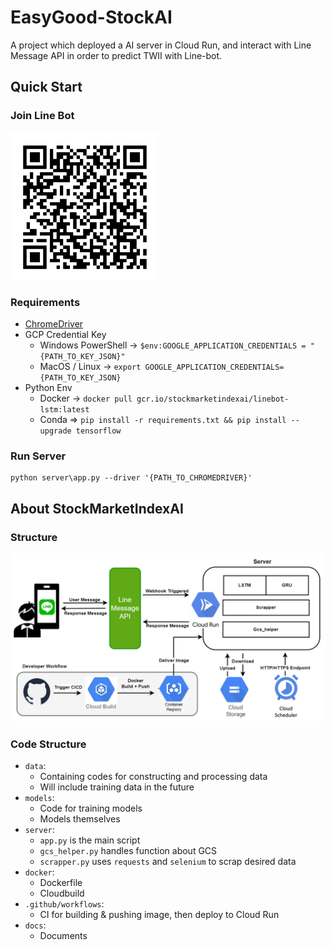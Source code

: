 # EasyGood-StockAI
A project which deployed a AI server in Cloud Run, and interact with Line Message API in order to predict TWII with Line-bot.


## Quick Start

### Join Line Bot
![Alt text](docs/qrcode.png)

### Requirements

* [ChromeDriver](https://googlechromelabs.github.io/chrome-for-testing/)
* GCP Credential Key
    * Windows PowerShell -> `$env:GOOGLE_APPLICATION_CREDENTIALS = "{PATH_TO_KEY_JSON}"`
    * MacOS / Linux -> `export GOOGLE_APPLICATION_CREDENTIALS={PATH_TO_KEY_JSON}`
* Python Env
    * Docker -> `docker pull gcr.io/stockmarketindexai/linebot-lstm:latest`
    * Conda => `pip install -r requirements.txt && pip install --upgrade tensorflow`


### Run Server
```sh=
python server\app.py --driver '{PATH_TO_CHROMEDRIVER}'
```


## About StockMarketIndexAI

### Structure
![Alt text](docs/structure.png)


### Code Structure

* `data`: 
    * Containing codes for constructing and processing data
    * Will include training data in the future
* `models`:
    * Code for training models
    * Models themselves
* `server`:
    * `app.py` is the main script
    * `gcs_helper.py` handles function about GCS
    * `scrapper.py` uses `requests` and `selenium` to scrap desired data
* `docker`:
    * Dockerfile
    * Cloudbuild
* `.github/workflows`:
    * CI for building & pushing image, then deploy to Cloud Run
* `docs`:
    * Documents

